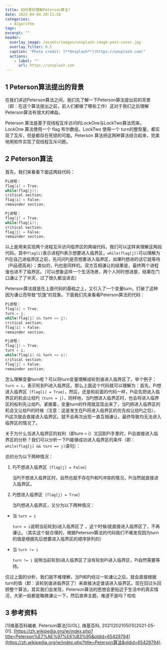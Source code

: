 ```yaml
---
title: 如何更好理解Peterson算法?
date: 2022-04-04 20:11:58
categories:
  - Algorithm
tags: 
excerpt: ""
header:
  overlay_image: /assets/images/unsplash-image-post-cover.jpg
  overlay_filter: 0.5
  caption: "Photo credit: [**Unsplash**](https://unsplash.com)"
  actions:
    - label: ""
      url: https://unsplash.com
---
```


## 1 Peterson算法提出的背景

在我们讲述Peterson算法之间，我们先了解一下Peterson算法提出前的背景（即：在这个算法提出之前，前人们都做了哪些工作）这对于我们之后理解Peterson算法有很大的裨益。

Peterson 算法是基于双线程互斥访问的LockOne与LockTwo算法而来。LockOne 算法使用一个 flag 布尔数组，LockTwo 使用一个 turn的整型量，都实现了互斥，但是都存在死锁的可能。Peterson 算法把这两种算法结合起来，完美地用软件实现了双线程互斥问题。

## 2 Peterson算法

首先，我们来看看下面这两段代码：

 ```c
Pi进程：																	
flag[i] = True;
while(flag[j]);
critical section;
flag[i] = False;
remainder section;
 ```

```c
Pj进程：																
flag[j] = True;
while(flag[i]);
critical section;
flag[j] = False;
remainder section;
```

以上是用来实现两个进程互斥访问临界区的两端代码，我们可以这样来理解这两段代码，其中`flag[i]`表示进程Pi表示想要进入临界区，`while(flag[j])`可以理解为Pi在自己进临界区之前，先问问Pj是否想要进入临界区，如果Pj想进的话它就等待（Pi品德高尚）；类似的，Pj也是同样的。双方互相谦让的结果是，最终两个进程谁也进不了临界区。（可以想象这样一个生活场景，两个人同时想进屋，结果在门口谦让了了半天，过了很久都没进去）

Peterson算法就是在上面代码的基础之上，又引入了一个变量turn，打破了这种因为谦让而导致“饥饿”的现象。下面我们先来看看Peterson算法的代码：

```c
Pi进程：																	
flag[i] = True;
turn = j;
while(flag[j] && turn == j);
critical section;
flag[i] = False;
remainder section;
```

```c
Pj进程：																	
flag[j] = True;
turn = i;
while(flag[i] && turn == i);
critical section;
flag[j] = False;
remainder section;
```

怎么理解变量turn呢？可以将turn变量理解成轮到谁进入临界区了。举个例子：`turn = i`，表示轮到Pi进入临界区。那么上面这个代码就可以理解为：首先，Pi想进入临界区（`flag[i] = True`），然后，还是和前面的代码一样，Pi会先把进入临界区的机会让给Pj（`turn = j`），同样地，当Pj想进入临界区时，也会将进入临界区的权利先让给Pi。紧接着，变量turn的作用就显现出来了，当Pj把进入临界区的机会又让给Pi的时候（注意：这是发生在Pi将进入临界区的优先权让给Pj之后），Pi这次就会直接进入临界区。就不会再次出现一直互相谦让，最终导致均无法进入临界区的情况了。

关于为什么当进入临界区的权利（即turn = i）又回到Pi手里时，Pi会直接进入临界区的分析？我们可以分析一下Pi能够成功进入临界区的条件（即：`while(flag[j] && turn == j)`语句）：

总的分为以下两种情况：

1. Pj不想进入临界区（`flag[j] = False`）

   当Pj不想进入临界区时，自然也就不存在Pi和Pj冲突的情况，Pi当然就直接进入临界区。

2. Pj想进入临界区（`flag[j] = True`）

   当Pj想进入临界区，又分为以下两种情况：

- 当 `turn = i`

  `turn = i`说明当前轮到i进入临界区了 ，这个时候i就直接进入临界区了，不再谦让。（其实这个挺合理的，根据Peterson算法的代码我们不难发现因为turn的值是根据先后想要进入临界区的顺序排列的）

- 当 `turn != i`

  `turn != i` 说明当前轮到i进入临界区了没有轮到Pi进入临界区，Pi自然需要等待。

仅过上面的分析，我们就不难理解，当Pi和Pj经过一轮谦让之后，就会直接根据turn的值（即：该轮到谁进临界区了）来直接决定谁该进入临界区。现在回过头回顾整个算法，其实我们会发现，Peterson算法的思想会更贴近于生活中的真实情况，大家一般都是略微谦让一下，然后直奔主题，难道不是吗？哈哈

## 3 参考资料

[1]维基百科编者. Peterson算法[G/OL]. 维基百科, 2021(20210501)[2021-05-01]. [https://zh.wikipedia.org/w/index.php?title=Peterson%E7%AE%97%E6%B3%95&oldid=65429794](https://zh.wikipedia.org/w/index.php?title=Peterson算法&oldid=65429794).